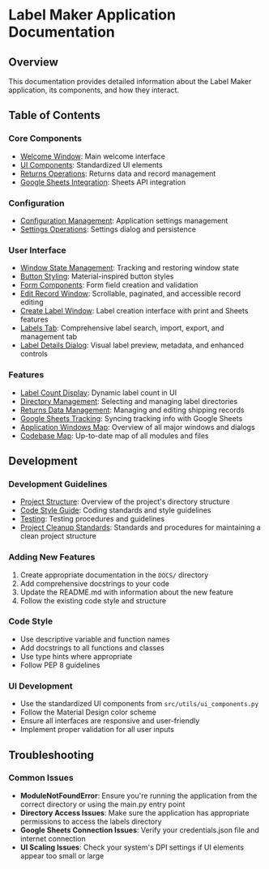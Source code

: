 # Label Maker Application Documentation

## Overview

This documentation provides detailed information about the Label Maker application, its components, and how they interact.

## Table of Contents

### Core Components

- [Welcome Window](welcome_window.md): Main welcome interface
- [UI Components](ui_components.md): Standardized UI elements
- [Returns Operations](returns_operations.md): Returns data and record management
- [Google Sheets Integration](google_sheets_integration.md): Sheets API integration

### Configuration

- [Configuration Management](configuration.md): Application settings management
- [Settings Operations](settings_operations.md): Settings dialog and persistence

### User Interface

- [Window State Management](window_state.md): Tracking and restoring window state
- [Button Styling](button_styling.md): Material-inspired button styles
- [Form Components](form_components.md): Form field creation and validation
- [Edit Record Window](edit_record_window.md): Scrollable, paginated, and accessible record editing
- [Create Label Window](create_label_window.md): Label creation interface with print and Sheets features
- [Labels Tab](labels_tab.md): Comprehensive label search, import, export, and management tab
- [Label Details Dialog](label_details_dialog.md): Visual label preview, metadata, and enhanced controls

### Features

- [Label Count Display](label_count.md): Dynamic label count in UI
- [Directory Management](directory_management.md): Selecting and managing label directories
- [Returns Data Management](returns_data.md): Managing and editing shipping records
- [Google Sheets Tracking](sheets_tracking.md): Syncing tracking info with Google Sheets
- [Application Windows Map](application_windows_map.md): Overview of all major windows and dialogs
- [Codebase Map](CODEBASE_MAP.md): Up-to-date map of all modules and files

## Development

### Development Guidelines

- [Project Structure](project_structure.md): Overview of the project's directory structure
- [Code Style Guide](code_style.md): Coding standards and style guidelines
- [Testing](testing.md): Testing procedures and guidelines
- [Project Cleanup Standards](project_cleanup_standards.md): Standards and procedures for maintaining a clean project structure

### Adding New Features

1. Create appropriate documentation in the `DOCS/` directory
2. Add comprehensive docstrings to your code
3. Update the README.md with information about the new feature
4. Follow the existing code style and structure

### Code Style

- Use descriptive variable and function names
- Add docstrings to all functions and classes
- Use type hints where appropriate
- Follow PEP 8 guidelines

### UI Development

- Use the standardized UI components from `src/utils/ui_components.py`
- Follow the Material Design color scheme
- Ensure all interfaces are responsive and user-friendly
- Implement proper validation for all user inputs

## Troubleshooting

### Common Issues

- **ModuleNotFoundError**: Ensure you're running the application from the correct directory or using the main.py entry point
- **Directory Access Issues**: Make sure the application has appropriate permissions to access the labels directory
- **Google Sheets Connection Issues**: Verify your credentials.json file and internet connection
- **UI Scaling Issues**: Check your system's DPI settings if UI elements appear too small or large
